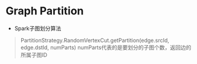 # Graph Partition

- Spark子图划分算法
> PartitionStrategy.RandomVertexCut.getPartition(edge.srcId, edge.dstId, numParts)
> numParts代表的是要划分的子图个数，返回边的所属子图ID